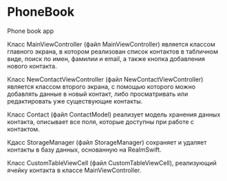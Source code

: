 # PhoneBook
Phone book app

Класс MainViewController (файл MainViewController) является классом главного экрана, в котором реализован список контактов в табличном виде,
поиск по имен, фамилии и email, а также кнопка добавления нового контакта.

Класс NewContactViewController (файл NewContactViewController) является классом второго экрана, с помощью которого можно добавлять данные в новый
контакт, либо просматривать или редактировать уже существующие контакты.

Класс Contact (файл ContactModel) реализует модель хранения данных контакта, описывает все поля, которые доступны при 
работе с контактом.

Кдасс StorageManager (файл StorageManager) сохраняет и удаляет контакты в базу данных, основанную на RealmSwift.

Класс CustomTableViewCell (файл CustomTableViewCell), реализующий ячейку контакта в классе MainViewController.

